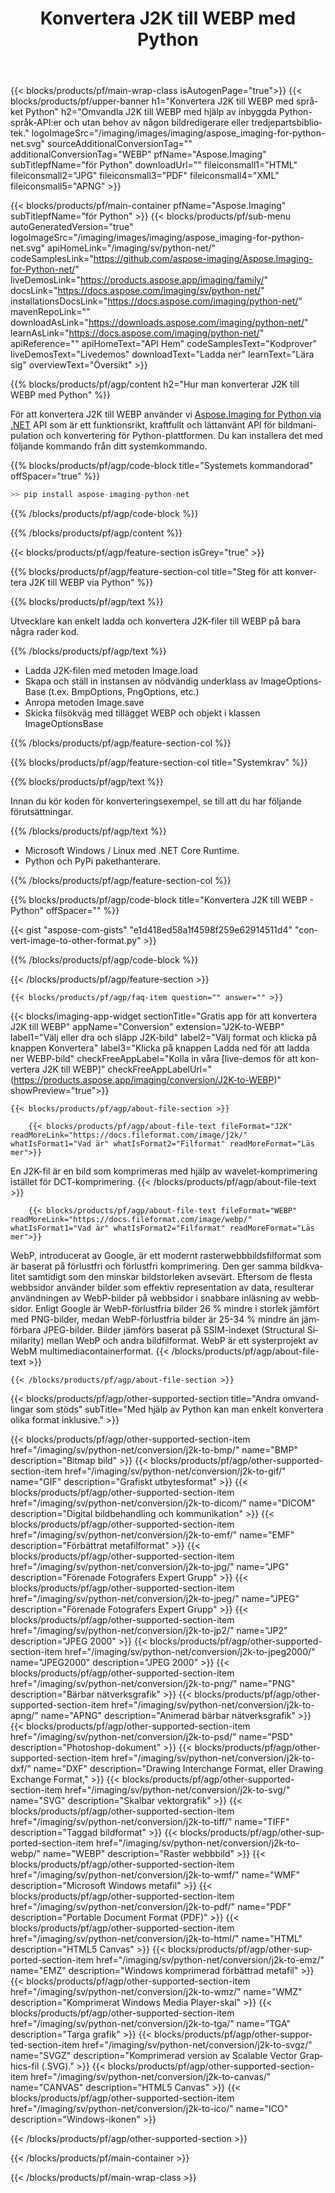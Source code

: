 ﻿---
title: Konvertera J2K till WEBP med Python 
weight: 3920
url: /sv/python-net/conversion/j2k-to-webp/ 
lang: sv
langdirlevel: 2
locales: ja,it,zh-hant,ru,de,es,fr,nl,id,lt,pl,pt,vi,tr,ko,zh-hans,ar,hi,th,sv,cs,uk,he
description: Exempelkod för språkkonvertering från J2K till WEBP Python. Använd presenterad API-exempelkod för att bearbeta konvertering från J2K till WEBP med valfri webb- eller skrivbordsspråkbaserad applikation för Python.
---

{{< blocks/products/pf/main-wrap-class isAutogenPage="true">}}
{{< blocks/products/pf/upper-banner h1="Konvertera J2K till WEBP med språket Python" h2="Omvandla J2K till WEBP med hjälp av inbyggda Python-språk-API:er och utan behov av någon bildredigerare eller tredjepartsbibliotek." logoImageSrc="/imaging/images/imaging/aspose_imaging-for-python-net.svg" sourceAdditionalConversionTag="" additionalConversionTag="WEBP" pfName="Aspose.Imaging" subTitlepfName="för Python" downloadUrl="" fileiconsmall1="HTML" fileiconsmall2="JPG" fileiconsmall3="PDF" fileiconsmall4="XML" fileiconsmall5="APNG" >}}


{{< blocks/products/pf/main-container pfName="Aspose.Imaging" subTitlepfName="för Python" >}}
{{< blocks/products/pf/sub-menu autoGeneratedVersion="true" logoImageSrc="/imaging/images/imaging/aspose_imaging-for-python-net.svg" apiHomeLink="/imaging/sv/python-net/" codeSamplesLink="https://github.com/aspose-imaging/Aspose.Imaging-for-Python-net/" liveDemosLink="https://products.aspose.app/imaging/family/" docsLink="https://docs.aspose.com/imaging/sv/python-net/" installationsDocsLink="https://docs.aspose.com/imaging/python-net/" mavenRepoLink="" downloadAsLink="https://downloads.aspose.com/imaging/python-net/" learnAsLink="https://docs.aspose.com/imaging/python-net/" apiReference="" apiHomeText="API Hem" codeSamplesText="Kodprover" liveDemosText="Livedemos" downloadText="Ladda ner" learnText="Lära sig" overviewText="Översikt" >}}

{{% blocks/products/pf/agp/content h2="Hur man konverterar J2K till WEBP med Python" %}}

För att konvertera J2K till WEBP använder vi [Aspose.Imaging for Python via .NET](/imaging/sv/python-net) API som är ett funktionsrikt, kraftfullt och lättanvänt API för bildmanipulation och konvertering för Python-plattformen. Du kan installera det med följande kommando från ditt systemkommando.

{{% blocks/products/pf/agp/code-block title="Systemets kommandorad" offSpacer="true" %}}

```cs
>> pip install aspose-imaging-python-net
```

{{% /blocks/products/pf/agp/code-block %}}

{{% /blocks/products/pf/agp/content %}}

{{< blocks/products/pf/agp/feature-section isGrey="true" >}}

{{% blocks/products/pf/agp/feature-section-col title="Steg för att konvertera J2K till WEBP via Python" %}}

{{% blocks/products/pf/agp/text %}}

Utvecklare kan enkelt ladda och konvertera J2K-filer till WEBP på bara några rader kod.

{{% /blocks/products/pf/agp/text %}}

+ Ladda J2K-filen med metoden Image.load
+ Skapa och ställ in instansen av nödvändig underklass av ImageOptionsBase (t.ex. BmpOptions, PngOptions, etc.)
+ Anropa metoden Image.save
+ Skicka filsökväg med tillägget WEBP och objekt i klassen ImageOptionsBase

{{% /blocks/products/pf/agp/feature-section-col %}}

{{% blocks/products/pf/agp/feature-section-col title="Systemkrav" %}}

{{% blocks/products/pf/agp/text %}}

Innan du kör koden för konverteringsexempel, se till att du har följande förutsättningar.

{{% /blocks/products/pf/agp/text %}}

- Microsoft Windows / Linux med .NET Core Runtime.
- Python och PyPi pakethanterare.

{{% /blocks/products/pf/agp/feature-section-col %}}

{{% blocks/products/pf/agp/code-block title="Konvertera J2K till WEBP - Python" offSpacer="" %}}

{{< gist "aspose-com-gists" "e1d418ed58a1f4598f259e62914511d4" "convert-image-to-other-format.py" >}}

{{% /blocks/products/pf/agp/code-block %}}

{{< /blocks/products/pf/agp/feature-section >}}

    {{< blocks/products/pf/agp/faq-item question="" answer="" >}}

{{< blocks/imaging-app-widget
        sectionTitle="Gratis app för att konvertera J2K till WEBP"
        appName="Conversion"
        extension="J2K-to-WEBP"
        label1="Välj eller dra och släpp J2K-bild"
        label2="Välj format och klicka på knappen Konvertera"
        label3="Klicka på knappen Ladda ned för att ladda ner WEBP-bild"
        checkFreeAppLabel="Kolla in våra [live-demos för att konvertera J2K till WEBP]"
        checkFreeAppLabelUrl="(https://products.aspose.app/imaging/conversion/J2K-to-WEBP)"
        showPreview="true">}}

    {{< blocks/products/pf/agp/about-file-section >}}
       
        {{< blocks/products/pf/agp/about-file-text fileFormat="J2K" readMoreLink="https://docs.fileformat.com/image/j2k/" whatIsFormat1="Vad är" whatIsFormat2="Filformat" readMoreFormat="Läs mer">}}
En J2K-fil är en bild som komprimeras med hjälp av wavelet-komprimering istället för DCT-komprimering.
        {{< /blocks/products/pf/agp/about-file-text >}}

        {{< blocks/products/pf/agp/about-file-text fileFormat="WEBP" readMoreLink="https://docs.fileformat.com/image/webp/" whatIsFormat1="Vad är" whatIsFormat2="Filformat" readMoreFormat="Läs mer">}}
WebP, introducerat av Google, är ett modernt rasterwebbbildsfilformat som är baserat på förlustfri och förlustfri komprimering. Den ger samma bildkvalitet samtidigt som den minskar bildstorleken avsevärt. Eftersom de flesta webbsidor använder bilder som effektiv representation av data, resulterar användningen av WebP-bilder på webbsidor i snabbare inläsning av webbsidor. Enligt Google är WebP-förlustfria bilder 26 % mindre i storlek jämfört med PNG-bilder, medan WebP-förlustfria bilder är 25-34 % mindre än jämförbara JPEG-bilder. Bilder jämförs baserat på SSIM-indexet (Structural Similarity) mellan WebP och andra bildfilformat. WebP är ett systerprojekt av WebM multimediacontainerformat.
        {{< /blocks/products/pf/agp/about-file-text >}}

    {{< /blocks/products/pf/agp/about-file-section >}}

<!-- aboutfile Ends -->

{{< blocks/products/pf/agp/other-supported-section title="Andra omvandlingar som stöds" subTitle="Med hjälp av Python kan man enkelt konvertera olika format inklusive." >}}

{{< blocks/products/pf/agp/other-supported-section-item href="/imaging/sv/python-net/conversion/j2k-to-bmp/" name="BMP" description="Bitmap bild" >}}
{{< blocks/products/pf/agp/other-supported-section-item href="/imaging/sv/python-net/conversion/j2k-to-gif/" name="GIF" description="Grafiskt utbytesformat" >}}
{{< blocks/products/pf/agp/other-supported-section-item href="/imaging/sv/python-net/conversion/j2k-to-dicom/" name="DICOM" description="Digital bildbehandling och kommunikation" >}}
{{< blocks/products/pf/agp/other-supported-section-item href="/imaging/sv/python-net/conversion/j2k-to-emf/" name="EMF" description="Förbättrat metafilformat" >}}
{{< blocks/products/pf/agp/other-supported-section-item href="/imaging/sv/python-net/conversion/j2k-to-jpg/" name="JPG" description="Förenade Fotografers Expert Grupp" >}}
{{< blocks/products/pf/agp/other-supported-section-item href="/imaging/sv/python-net/conversion/j2k-to-jpeg/" name="JPEG" description="Förenade Fotografers Expert Grupp" >}}
{{< blocks/products/pf/agp/other-supported-section-item href="/imaging/sv/python-net/conversion/j2k-to-jp2/" name="JP2" description="JPEG 2000" >}}
{{< blocks/products/pf/agp/other-supported-section-item href="/imaging/sv/python-net/conversion/j2k-to-jpeg2000/" name="JPEG2000" description="JPEG 2000" >}}
{{< blocks/products/pf/agp/other-supported-section-item href="/imaging/sv/python-net/conversion/j2k-to-png/" name="PNG" description="Bärbar nätverksgrafik" >}}
{{< blocks/products/pf/agp/other-supported-section-item href="/imaging/sv/python-net/conversion/j2k-to-apng/" name="APNG" description="Animerad bärbar nätverksgrafik" >}}
{{< blocks/products/pf/agp/other-supported-section-item href="/imaging/sv/python-net/conversion/j2k-to-psd/" name="PSD" description="Photoshop-dokument" >}}
{{< blocks/products/pf/agp/other-supported-section-item href="/imaging/sv/python-net/conversion/j2k-to-dxf/" name="DXF" description="Drawing Interchange Format, eller Drawing Exchange Format," >}}
{{< blocks/products/pf/agp/other-supported-section-item href="/imaging/sv/python-net/conversion/j2k-to-svg/" name="SVG" description="Skalbar vektorgrafik" >}}
{{< blocks/products/pf/agp/other-supported-section-item href="/imaging/sv/python-net/conversion/j2k-to-tiff/" name="TIFF" description="Taggad bildformat" >}}
{{< blocks/products/pf/agp/other-supported-section-item href="/imaging/sv/python-net/conversion/j2k-to-webp/" name="WEBP" description="Raster webbbild" >}}
{{< blocks/products/pf/agp/other-supported-section-item href="/imaging/sv/python-net/conversion/j2k-to-wmf/" name="WMF" description="Microsoft Windows metafil" >}}
{{< blocks/products/pf/agp/other-supported-section-item href="/imaging/sv/python-net/conversion/j2k-to-pdf/" name="PDF" description="Portable Document Format (PDF)" >}}
{{< blocks/products/pf/agp/other-supported-section-item href="/imaging/sv/python-net/conversion/j2k-to-html/" name="HTML" description="HTML5 Canvas" >}}
{{< blocks/products/pf/agp/other-supported-section-item href="/imaging/sv/python-net/conversion/j2k-to-emz/" name="EMZ" description="Windows komprimerad förbättrad metafil" >}}
{{< blocks/products/pf/agp/other-supported-section-item href="/imaging/sv/python-net/conversion/j2k-to-wmz/" name="WMZ" description="Komprimerat Windows Media Player-skal" >}}
{{< blocks/products/pf/agp/other-supported-section-item href="/imaging/sv/python-net/conversion/j2k-to-tga/" name="TGA" description="Targa grafik" >}}
{{< blocks/products/pf/agp/other-supported-section-item href="/imaging/sv/python-net/conversion/j2k-to-svgz/" name="SVGZ" description="Komprimerad version av Scalable Vector Graphics-fil (.SVG)." >}}
{{< blocks/products/pf/agp/other-supported-section-item href="/imaging/sv/python-net/conversion/j2k-to-canvas/" name="CANVAS" description="HTML5 Canvas" >}}
{{< blocks/products/pf/agp/other-supported-section-item href="/imaging/sv/python-net/conversion/j2k-to-ico/" name="ICO" description="Windows-ikonen" >}}

{{< /blocks/products/pf/agp/other-supported-section >}}

{{< /blocks/products/pf/main-container >}}
    
{{< /blocks/products/pf/main-wrap-class >}}
